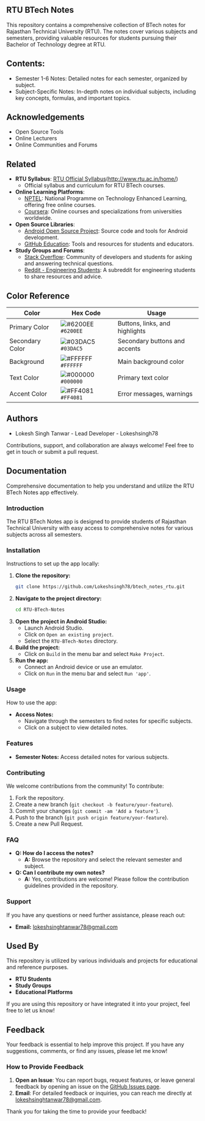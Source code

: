 ## RTU BTech Notes

This repository contains a comprehensive collection of BTech notes for Rajasthan Technical University (RTU). The notes cover various subjects and semesters, providing valuable resources for students pursuing their Bachelor of Technology degree at RTU.

## Contents: 

- Semester 1-6 Notes: Detailed notes for each semester, organized by subject.
- Subject-Specific Notes: In-depth notes on individual subjects, including key concepts, formulas, and important topics.
 
 
## Acknowledgements

 - Open Source Tools
 - Online Lecturers
 - Online Communities and Forums


## Related

- **RTU Syllabus**: [RTU Official Syllabus](http://www.rtu.ac.in/home/)(http://www.rtu.ac.in/home/)
  - Official syllabus and curriculum for RTU BTech courses.
- **Online Learning Platforms**: 
  - [NPTEL](https://nptel.ac.in/): National Programme on Technology Enhanced Learning, offering free online courses.
  - [Coursera](https://www.coursera.org/): Online courses and specializations from universities worldwide.
- **Open Source Libraries**:
  - [Android Open Source Project](https://source.android.com/): Source code and tools for Android development.
  - [GitHub Education](https://education.github.com/): Tools and resources for students and educators.
- **Study Groups and Forums**:
  - [Stack Overflow](https://stackoverflow.com/): Community of developers and students for asking and answering technical questions.
  - [Reddit - Engineering Students](https://www.reddit.com/r/EngineeringStudents/): A subreddit for engineering students to share resources and advice.
## Color Reference


| Color          | Hex Code       | Usage                       |
|----------------|----------------|-----------------------------|
| Primary Color  | ![#6200EE](https://placehold.co/15x15/6200EE/6200EE.png) `#6200EE` | Buttons, links, and highlights |
| Secondary Color| ![#03DAC5](https://placehold.co/15x15/03DAC5/03DAC5.png) `#03DAC5` | Secondary buttons and accents |
| Background     | ![#FFFFFF](https://placehold.co/15x15/FFFFFF/FFFFFF.png) `#FFFFFF` | Main background color         |
| Text Color     | ![#000000](https://placehold.co/15x15/000000/000000.png) `#000000` | Primary text color            |
| Accent Color   | ![#FF4081](https://placehold.co/15x15/FF4081/FF4081.png) `#FF4081` | Error messages, warnings      |

## Authors

- Lokesh Singh Tanwar - Lead Developer - Lokeshsingh78

Contributions, support, and collaboration are always welcome! Feel free to get in touch or submit a pull request.

## Documentation

Comprehensive documentation to help you understand and utilize the RTU BTech Notes app effectively.

### Introduction

The RTU BTech Notes app is designed to provide students of Rajasthan Technical University with easy access to comprehensive notes for various subjects across all semesters.

### Installation

Instructions to set up the app locally:

1. **Clone the repository:**
   ```sh
   git clone https://github.com/Lokeshsingh78/btech_notes_rtu.git
   ```
2. **Navigate to the project directory:**
   ```sh
   cd RTU-BTech-Notes
   ```
3. **Open the project in Android Studio:**
   - Launch Android Studio.
   - Click on `Open an existing project`.
   - Select the `RTU-BTech-Notes` directory.
4. **Build the project:**
   - Click on `Build` in the menu bar and select `Make Project`.
5. **Run the app:**
   - Connect an Android device or use an emulator.
   - Click on `Run` in the menu bar and select `Run 'app'`.

### Usage

How to use the app:

- **Access Notes:**
  - Navigate through the semesters to find notes for specific subjects.
  - Click on a subject to view detailed notes.

### Features

- **Semester Notes:** Access detailed notes for various subjects.


### Contributing

We welcome contributions from the community! To contribute:

1. Fork the repository.
2. Create a new branch (`git checkout -b feature/your-feature`).
3. Commit your changes (`git commit -am 'Add a feature'`).
4. Push to the branch (`git push origin feature/your-feature`).
5. Create a new Pull Request.

### FAQ

- **Q: How do I access the notes?**
  - **A:** Browse the repository and select the relevant semester and subject.
- **Q: Can I contribute my own notes?**
  - **A:** Yes, contributions are welcome! Please follow the contribution guidelines provided in the repository.

### Support

If you have any questions or need further assistance, please reach out:

- **Email:** lokeshsinghtanwar78@gmail.com

## Used By

This repository is utilized by various individuals and projects for educational and reference purposes.

- **RTU Students**
- **Study Groups**
- **Educational Platforms**

If you are using this repository or have integrated it into your project, feel free to let us know!

## Feedback

Your feedback is essential to help improve this project. If you have any suggestions, comments, or find any issues, please let me know!

### How to Provide Feedback

1. **Open an Issue**: You can report bugs, request features, or leave general feedback by opening an issue on the [GitHub Issues page](https://github.com/Lokeshsingh78/btech_notes_rtu/issues).
2. **Email**: For detailed feedback or inquiries, you can reach me directly at [lokeshsinghtanwar78@gmail.com](mailto:lokeshsinghtanwar78@gmail.com).

Thank you for taking the time to provide your feedback!
